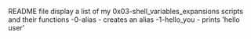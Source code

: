 README file display a list of my 0x03-shell_variables_expansions scripts and their functions
-0-alias - creates an alias
-1-hello_you - prints 'hello user'
